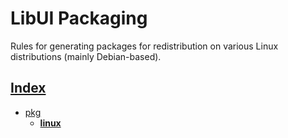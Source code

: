 # LibUI Packaging

Rules for generating packages for redistribution on various Linux distributions (mainly Debian-based).

## [Index](../../README.md)

- [pkg](../README.md)
  - **[linux](./README.md)**
